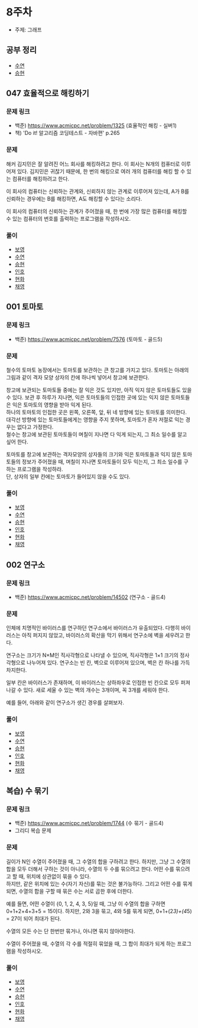 # 8주차

- 주제: 그래프

## 공부 정리
- [수연](../../풀이/수연/9주차/README.md)
- [승현](../../풀이/승현/9주차/README.md)





## 047 효율적으로 해킹하기

### 문제 링크
- 백준) https://www.acmicpc.net/problem/1325 (효율적인 해킹 - 실버1)  
- 책) 'Do it! 알고리즘 코딩테스트 - 자바편' p.265  

### 문제
해커 김지민은 잘 알려진 어느 회사를 해킹하려고 한다. 이 회사는 N개의 컴퓨터로 이루어져 있다. 김지민은 귀찮기 때문에, 한 번의 해킹으로 여러 개의 컴퓨터를 해킹 할 수 있는 컴퓨터를 해킹하려고 한다.   
  
이 회사의 컴퓨터는 신뢰하는 관계와, 신뢰하지 않는 관계로 이루어져 있는데, A가 B를 신뢰하는 경우에는 B를 해킹하면, A도 해킹할 수 있다는 소리다.  
  
이 회사의 컴퓨터의 신뢰하는 관계가 주어졌을 때, 한 번에 가장 많은 컴퓨터를 해킹할 수 있는 컴퓨터의 번호를 출력하는 프로그램을 작성하시오.  
   
### 풀이
  - [보영](../../풀이/보영/9주차/ex47.java)
  - [수연](../../풀이/수연/9주차/ex47.java)
  - [승현](../../풀이/승현/9주차/Ex47.java)
  - [인호](../../풀이/인호/9주차/P047.java)
  - [현화](../../풀이/현화/9주차/Main047.java)
  - [채영](../../풀이/채영/9주차/ex47.java)





## 001 토마토

### 문제 링크
- 백준) https://www.acmicpc.net/problem/7576 (토마토 - 골드5)    


### 문제  
철수의 토마토 농장에서는 토마토를 보관하는 큰 창고를 가지고 있다. 토마토는 아래의 그림과 같이 격자 모양 상자의 칸에 하나씩 넣어서 창고에 보관한다.   


  
창고에 보관되는 토마토들 중에는 잘 익은 것도 있지만, 아직 익지 않은 토마토들도 있을 수 있다. 보관 후 하루가 지나면, 익은 토마토들의 인접한 곳에 있는 익지 않은 토마토들은 익은 토마토의 영향을 받아 익게 된다.   
하나의 토마토의 인접한 곳은 왼쪽, 오른쪽, 앞, 뒤 네 방향에 있는 토마토를 의미한다. 대각선 방향에 있는 토마토들에게는 영향을 주지 못하며, 토마토가 혼자 저절로 익는 경우는 없다고 가정한다.   
철수는 창고에 보관된 토마토들이 며칠이 지나면 다 익게 되는지, 그 최소 일수를 알고 싶어 한다.  
  
토마토를 창고에 보관하는 격자모양의 상자들의 크기와 익은 토마토들과 익지 않은 토마토들의 정보가 주어졌을 때, 며칠이 지나면 토마토들이 모두 익는지, 그 최소 일수를 구하는 프로그램을 작성하라.   
단, 상자의 일부 칸에는 토마토가 들어있지 않을 수도 있다.  
  


  
### 풀이
  - [보영](../../풀이/보영/9주차/ex01.java)
  - [수연](../../풀이/수연/9주차/ex01.java)
  - [승현](../../풀이/승현/9주차/Ex01.java)
  - [인호](../../풀이/인호/9주차/P001.java)
  - [현화](../../풀이/현화/9주차/Main001.java)
  - [채영](../../풀이/채영/9주차/ex01.java)





## 002 연구소

### 문제 링크
- 백준)  https://www.acmicpc.net/problem/14502 (연구소 - 골드4)
  
  

### 문제
인체에 치명적인 바이러스를 연구하던 연구소에서 바이러스가 유출되었다. 다행히 바이러스는 아직 퍼지지 않았고, 바이러스의 확산을 막기 위해서 연구소에 벽을 세우려고 한다.  
  
연구소는 크기가 N×M인 직사각형으로 나타낼 수 있으며, 직사각형은 1×1 크기의 정사각형으로 나누어져 있다. 연구소는 빈 칸, 벽으로 이루어져 있으며, 벽은 칸 하나를 가득 차지한다.     
   
일부 칸은 바이러스가 존재하며, 이 바이러스는 상하좌우로 인접한 빈 칸으로 모두 퍼져나갈 수 있다. 새로 세울 수 있는 벽의 개수는 3개이며, 꼭 3개를 세워야 한다.    
  
예를 들어, 아래와 같이 연구소가 생긴 경우를 살펴보자.
      
  
### 풀이
  - [보영](../../풀이/보영/9주차/ex02.java)
  - [수연](../../풀이/수연/9주차/ex02.java)
  - [승현](../../풀이/승현/9주차/Ex02.java)
  - [인호](../../풀이/인호/9주차/P002.java)
  - [현화](../../풀이/현화/9주차/Main002.java)
  - [채영](../../풀이/채영/9주차/ex02.java)





## 복습) 수 묶기

### 문제 링크
- 백준) https://www.acmicpc.net/problem/1744 (수 묶기 - 골드4)
- 그리디 복습 문제  
  

### 문제
길이가 N인 수열이 주어졌을 때, 그 수열의 합을 구하려고 한다. 하지만, 그냥 그 수열의 합을 모두 더해서 구하는 것이 아니라, 수열의 두 수를 묶으려고 한다. 어떤 수를 묶으려고 할 때, 위치에 상관없이 묶을 수 있다.   
하지만, 같은 위치에 있는 수(자기 자신)를 묶는 것은 불가능하다. 그리고 어떤 수를 묶게 되면, 수열의 합을 구할 때 묶은 수는 서로 곱한 후에 더한다.  
  
예를 들면, 어떤 수열이 {0, 1, 2, 4, 3, 5}일 때, 그냥 이 수열의 합을 구하면 0+1+2+4+3+5 = 15이다. 하지만, 2와 3을 묶고, 4와 5를 묶게 되면, 0+1+(2*3)+(4*5) = 27이 되어 최대가 된다.  
  
수열의 모든 수는 단 한번만 묶거나, 아니면 묶지 않아야한다.  
   
수열이 주어졌을 때, 수열의 각 수를 적절히 묶었을 때, 그 합이 최대가 되게 하는 프로그램을 작성하시오.    
    
  
### 풀이
  - [보영](../../풀이/보영/8주차/review.java)
  - [수연](../../풀이/수연/8주차/review.java)
  - [승현](../../풀이/승현/8주차/review.java)
  - [인호](../../풀이/인호/8주차/review.java)
  - [현화](../../풀이/현화/8주차/review.java)
  - [채영](../../풀이/채영/8주차/review.java)


